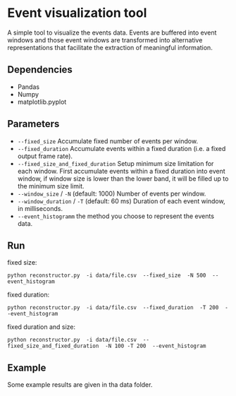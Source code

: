 # Event visualization tool
A simple tool to visualize the events data. Events are buffered into event windows and those event windows are transformed into alternative representations that facilitate the extraction of meaningful information.
## Dependencies
- Pandas
- Numpy
- matplotlib.pyplot
## Parameters
- ``--fixed_size`` Accumulate fixed number of events per window.
- ``--fixed_duration`` Accumulate events within a fixed duration (i.e. a fixed output frame rate).
- ``--fixed_size_and_fixed_duration`` Setup minimum size limitation for each window. First accumulate events within a fixed duration into event window, if window size is lower than the lower band, it will be filled up to the minimum size limit.
- ``--window_size`` / ``-N`` (default: 1000) Number of events per window.
- ``--window_duration`` / ``-T`` (default: 60 ms) Duration of each event window, in milliseconds. 
- ``--event_histogramm`` the method you choose to represent the events data.
## Run
fixed size:
```
python reconstructor.py  -i data/file.csv  --fixed_size  -N 500  --event_histogram
```
fixed duration:
```
python reconstructor.py  -i data/file.csv  --fixed_duration  -T 200  --event_histogram
```
fixed duration and size:
```
python reconstructor.py  -i data/file.csv  --fixed_size_and_fixed_duration  -N 100 -T 200  --event_histogram
```
## Example
Some example results are given in tha data folder.


